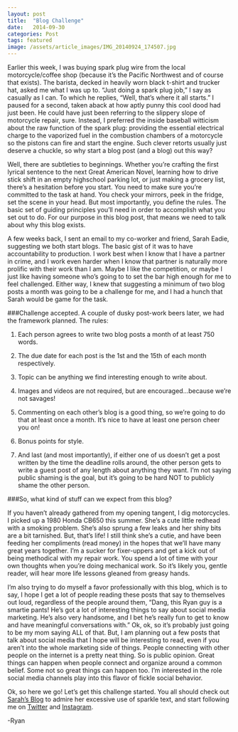 ```yaml
---
layout: post
title:  "Blog Challenge"
date:   2014-09-30
categories: Post
tags: featured
image: /assets/article_images/IMG_20140924_174507.jpg
---
```


Earlier this week, I was buying spark plug wire from the local motorcycle/coffee shop (because it’s the Pacific Northwest and of course that exists). The barista, decked in heavily worn black t-shirt and trucker hat, asked me what I was up to. “Just doing a spark plug job,” I say as casually as I can. To which he replies, “Well, that’s where it all starts.” I paused for a second, taken aback at how aptly punny this cool dood had just been. He could have just been referring to the slippery slope of motorcycle repair, sure. Instead, I preferred the inside baseball witticism about the raw function of the spark plug: providing the essential electrical charge to the vaporized fuel in the combustion chambers of a motorcycle so the pistons can fire and start the engine. Such clever retorts usually just deserve a chuckle, so why start a blog post (and a blog) out this way? 

Well, there are subtleties to beginnings. Whether you’re crafting the first lyrical sentence to the next Great American Novel, learning how to drive stick shift in an empty highschool parking lot, or just making a grocery list, there’s a hesitation before you start. You need to make sure you’re committed to the task at hand. You check your mirrors, peek in the fridge, set the scene in your head. But most importantly, you define the rules. The basic set of guiding principles you’ll need in order to accomplish what you set out to do. For our purpose in this blog post, that means we need to talk about why this blog exists. 



A few weeks back, I sent an email to my co-worker and friend, Sarah Eadie, suggesting we both start blogs. The basic gist of it was to have accountability to production. I work best when I know that I have a partner in crime, and I work even harder when I know that partner is naturally more prolific with their work than I am. Maybe I like the competition, or maybe I just like having someone who’s going to to set the bar high enough for me to feel challenged. Either way, I knew that suggesting a minimum of two blog posts a month was going to be a challenge for me, and I had a hunch that Sarah would be game for the task. 

###Challenge accepted. 
A couple of dusky post-work beers later, we had the framework planned. The rules:

1. Each person agrees to write two blog posts a month of at least 750 words.
2. The due date for each post is the 1st and the 15th of each month respectively. 
3. Topic can be anything we find interesting enough to write about. 
4. Images and videos are not required, but are encouraged...because we’re not savages!
5. Commenting on each other’s blog is a good thing, so we’re going to do that at least once a month. It’s nice to have at least one person cheer you on! 
6. Bonus points for style.

7. And last (and most importantly), if either one of us doesn’t get a post written by the time the deadline rolls around, the other person gets to write a guest post of any length about anything they want. I’m not saying public shaming is the goal, but it’s going to be hard NOT to publicly shame the other person. 
 
###So, what kind of stuff can we expect from this blog?

If you haven’t already gathered from my opening tangent, I dig motorcycles. I picked up a 1980 Honda CB650 this summer. She’s a cute little redhead with a smoking problem. She’s also sprung a few leaks and her shiny bits are a bit tarnished. But, that’s life! I still think she’s a cutie, and have been feeding her compliments (read money) in the hopes that we’ll have many great years together. I’m a sucker for fixer-uppers and get a kick out of being methodical with my repair work. You spend a lot of time with your own thoughts when you’re doing mechanical work. So it’s likely you, gentle reader, will hear more life lessons gleaned from greasy hands. 

I’m also trying to do myself a favor professionally with this blog, which is to say, I hope I get a lot of people reading these posts that say to themselves out loud, regardless of the people around them, “Dang, this Ryan guy is a smartie pants! He’s got a lot of interesting things to say about social media marketing. He’s also very handsome, and I bet he’s really fun to get to know and have meaningful conversations with.” Ok, ok, so it’s probably just going to be my mom saying ALL of that. But, I am planning out a few posts that talk about social media that I hope will be interesting to read, even if you aren’t into the whole marketing side of things. People connecting with other people on the internet is a pretty neat thing. So is public opinion. Great things can happen when people connect and organize around a common belief. Some not so great things can happen too. I’m interested in the role social media channels play into this flavor of fickle social behavior. 

Ok, so here we go! Let’s get this challenge started. You all should check out [Sarah’s Blog](http://saraheadie.com) to admire her excessive use of sparkle text, and start following me on [Twitter](http://www.twitter.com/watersandwich) and [Instagram](http://www.instagram.com/watersandwich). 

-Ryan